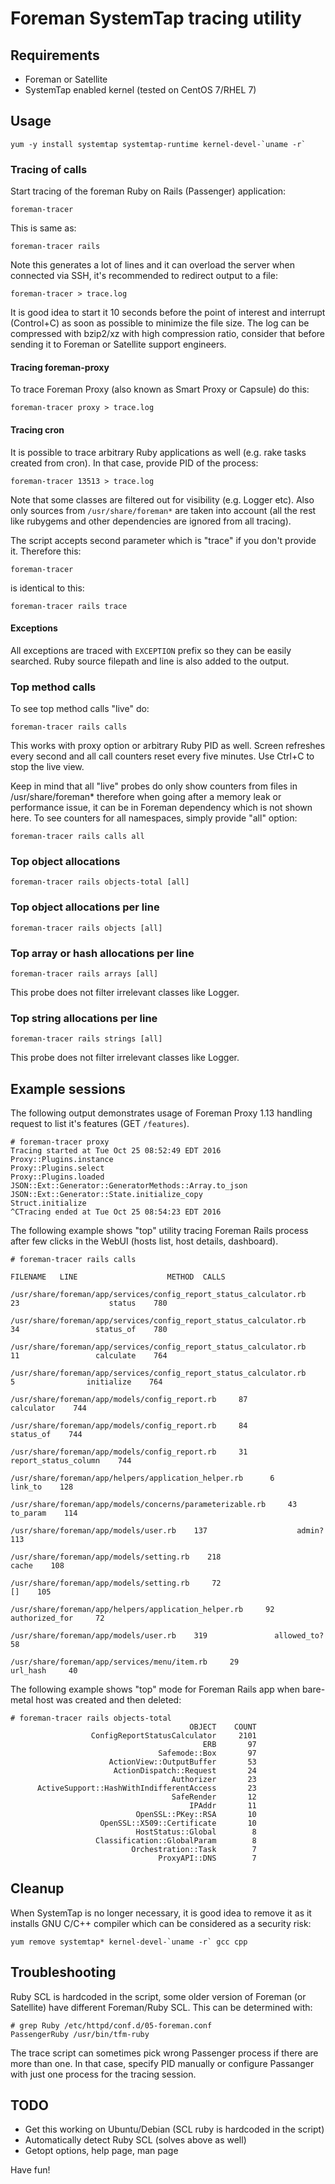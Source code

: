 # Foreman SystemTap tracing utility

## Requirements

* Foreman or Satellite
* SystemTap enabled kernel (tested on CentOS 7/RHEL 7)

## Usage

    yum -y install systemtap systemtap-runtime kernel-devel-`uname -r`

### Tracing of calls

Start tracing of the foreman Ruby on Rails (Passenger) application:

    foreman-tracer

This is same as:

    foreman-tracer rails

Note this generates a lot of lines and it can overload the server when
connected via SSH, it's recommended to redirect output to a file:

    foreman-tracer > trace.log

It is good idea to start it 10 seconds before the point of interest and
interrupt (Control+C) as soon as possible to minimize the file size. The log
can be compressed with bzip2/xz with high compression ratio, consider that
before sending it to Foreman or Satellite support engineers.

#### Tracing foreman-proxy

To trace Foreman Proxy (also known as Smart Proxy or Capsule) do this:

    foreman-tracer proxy > trace.log

#### Tracing cron

It is possible to trace arbitrary Ruby applications as well (e.g. rake tasks
created from cron). In that case, provide PID of the process:

    foreman-tracer 13513 > trace.log

Note that some classes are filtered out for visibility (e.g. Logger etc). Also
only sources from `/usr/share/foreman*` are taken into account (all the rest
like rubygems and other dependencies are ignored from all tracing).

The script accepts second parameter which is "trace" if you don't provide it.
Therefore this:

    foreman-tracer

is identical to this:

    foreman-tracer rails trace

#### Exceptions

All exceptions are traced with `EXCEPTION` prefix so they can be easily
searched. Ruby source filepath and line is also added to the output.

### Top method calls

To see top method calls "live" do:

    foreman-tracer rails calls

This works with proxy option or arbitrary Ruby PID as well. Screen refreshes
every second and all call counters reset every five minutes. Use Ctrl+C to
stop the live view.

Keep in mind that all "live" probes do only show counters from files in
/usr/share/foreman* therefore when going after a memory leak or performance
issue, it can be in Foreman dependency which is not shown here. To see
counters for all namespaces, simply provide "all" option:

    foreman-tracer rails calls all

### Top object allocations

    foreman-tracer rails objects-total [all]

### Top object allocations per line

    foreman-tracer rails objects [all]

### Top array or hash allocations per line

    foreman-tracer rails arrays [all]

This probe does not filter irrelevant classes like Logger.

### Top string allocations per line

    foreman-tracer rails strings [all]

This probe does not filter irrelevant classes like Logger.

## Example sessions

The following output demonstrates usage of Foreman Proxy 1.13 handling request
to list it's features (GET `/features`).

    # foreman-tracer proxy
    Tracing started at Tue Oct 25 08:52:49 EDT 2016
    Proxy::Plugins.instance
    Proxy::Plugins.select
    Proxy::Plugins.loaded
    JSON::Ext::Generator::GeneratorMethods::Array.to_json
    JSON::Ext::Generator::State.initialize_copy
    Struct.initialize
    ^CTracing ended at Tue Oct 25 08:54:23 EDT 2016

The following example shows "top" utility tracing Foreman Rails process after
few clicks in the WebUI (hosts list, host details, dashboard).

    # foreman-tracer rails calls
                                                                   FILENAME   LINE                    METHOD  CALLS
         /usr/share/foreman/app/services/config_report_status_calculator.rb     23                    status    780
         /usr/share/foreman/app/services/config_report_status_calculator.rb     34                 status_of    780
         /usr/share/foreman/app/services/config_report_status_calculator.rb     11                 calculate    764
         /usr/share/foreman/app/services/config_report_status_calculator.rb      5                initialize    764
                             /usr/share/foreman/app/models/config_report.rb     87                calculator    744
                             /usr/share/foreman/app/models/config_report.rb     84                 status_of    744
                             /usr/share/foreman/app/models/config_report.rb     31      report_status_column    744
                       /usr/share/foreman/app/helpers/application_helper.rb      6                   link_to    128
                  /usr/share/foreman/app/models/concerns/parameterizable.rb     43                  to_param    114
                                      /usr/share/foreman/app/models/user.rb    137                    admin?    113
                                   /usr/share/foreman/app/models/setting.rb    218                     cache    108
                                   /usr/share/foreman/app/models/setting.rb     72                        []    105
                       /usr/share/foreman/app/helpers/application_helper.rb     92            authorized_for     72
                                      /usr/share/foreman/app/models/user.rb    319               allowed_to?     58
                               /usr/share/foreman/app/services/menu/item.rb     29                  url_hash     40

The following example shows "top" mode for Foreman Rails app when bare-metal
host was created and then deleted:

    # foreman-tracer rails objects-total
                                            OBJECT    COUNT
                      ConfigReportStatusCalculator     2101
                                               ERB       97
                                     Safemode::Box       97
                          ActionView::OutputBuffer       53
                           ActionDispatch::Request       24
                                        Authorizer       23
          ActiveSupport::HashWithIndifferentAccess       23
                                        SafeRender       12
                                            IPAddr       11
                                OpenSSL::PKey::RSA       10
                        OpenSSL::X509::Certificate       10
                                HostStatus::Global        8
                       Classification::GlobalParam        8
                               Orchestration::Task        7
                                     ProxyAPI::DNS        7

## Cleanup

When SystemTap is no longer necessary, it is good idea to remove it as it
installs GNU C/C++ compiler which can be considered as a security risk:

    yum remove systemtap* kernel-devel-`uname -r` gcc cpp

## Troubleshooting

Ruby SCL is hardcoded in the script, some older version of Foreman (or
Satellite) have different Foreman/Ruby SCL. This can be determined with:

    # grep Ruby /etc/httpd/conf.d/05-foreman.conf
    PassengerRuby /usr/bin/tfm-ruby

The trace script can sometimes pick wrong Passenger process if there are more
than one. In that case, specify PID manually or configure Passanger with just
one process for the tracing session.

## TODO

* Get this working on Ubuntu/Debian (SCL ruby is hardcoded in the script)
* Automatically detect Ruby SCL (solves above as well)
* Getopt options, help page, man page

Have fun!
